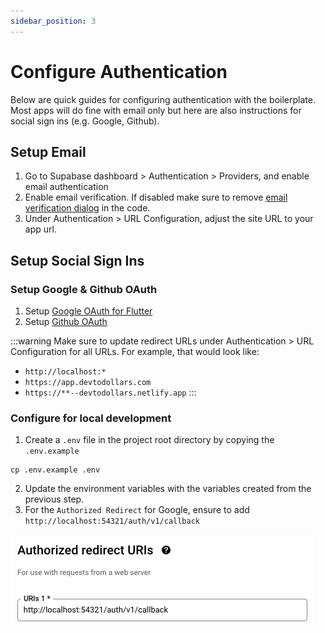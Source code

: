 ```yaml
---
sidebar_position: 3
---
```

# Configure Authentication
Below are quick guides for configuring authentication with the boilerplate. Most apps will do fine with email only but here are also instructions for social sign ins (e.g. Google, Github).

## Setup Email

1. Go to Supabase dashboard >  Authentication > Providers, and enable email authentication
2. Enable email verification. If disabled make sure to remove [email verification dialog](https://github.com/devtodollars/flutter-supabase-production-template/blob/main/flutter/lib/components/email\_form.dart#L69) in the code.
3. Under Authentication > URL Configuration, adjust the site URL to your app url.

## Setup Social Sign Ins

### Setup Google & Github OAuth

1. Setup [Google OAuth for Flutter](https://supabase.com/docs/guides/auth/social-login/auth-google?platform=flutter#google-sign-in-for-ios-and-android)
2. Setup [Github OAuth](https://supabase.com/docs/guides/auth/social-login/auth-github)

:::warning
Make sure to update redirect URLs under Authentication > URL Configuration for all URLs. For example, that would look like:

* `http://localhost:*`
* `https://app.devtodollars.com`
* `https://**--devtodollars.netlify.app`
:::

### Configure for local development

1. Create a `.env` file in the project root directory by copying the `.env.example`

```
cp .env.example .env
```

2. Update the environment variables with the variables created from the previous step.
3. For the `Authorized Redirect` for Google, ensure to add `http://localhost:54321/auth/v1/callback`

![](../assets/oauth-redirect.png)




